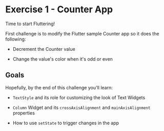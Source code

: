 # Exercise 1 - Counter App

Time to start Fluttering! 

First challenge is to modify the Flutter sample Counter app so it does the following:

- Decrement the Counter value

- Change the value's color when it's odd or even

## Goals

Hopefully, by the end of this challenge you'll learn:

- ``TextStyle`` and its role for customizing the look of Text Widgets

- ``Column`` Widget and its ``crossAxisAlignment`` and ``mainAxisAlignment`` properties

- How to use ``setState`` to trigger changes in the app
